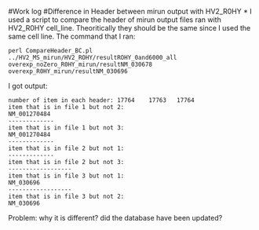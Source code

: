 #Work log
#Difference in Header between mirun output with HV2_R0HY *
I used a script to compare the header of mirun output files ran with HV2_R0HY cell_line. Theoritically they should be the same since I used the same cell line.
The command that I ran:
```
perl CompareHeader_BC.pl ../HV2_MS_mirun/HV2_ROHY/resultROHY_0and6000_all overexp_noZero_R0HY_mirun/resultNM_030678 overexp_R0HY_mirun/resultNM_030696
```
I got output:
```
number of item in each header: 17764    17763   17764
item that is in file 1 but not 2:
NM_001270484
-------------
item that is in file 1 but not 3:
NM_001270484
-------------
item that is in file 2 but not 1:
-------------
item that is in file 2 but not 3:
------------------
item that is in file 3 but not 1:
NM_030696
------------------
item that is in file 3 but not 2:
NM_030696
```
Problem: why it is different? did the database have been updated?
